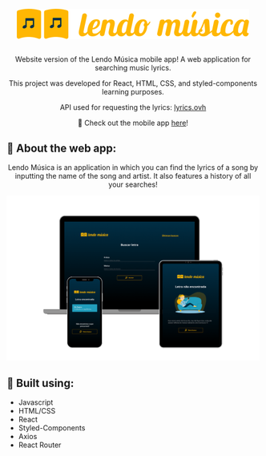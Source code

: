 <p align="center">
  <img alt="Logo" src="/src/assets/logo1.svg">
</p>

## 

<p align="center">
  Website version of the Lendo Música mobile app! A web application for searching music lyrics.
  </p>
  <p align="center">
This project was developed for React, HTML, CSS, and styled-components learning purposes.
  </p>
  <p align="center">
API used for requesting the lyrics: <a href="https://lyricsovh.docs.apiary.io/#">lyrics.ovh</a>
</p>

<!-- Add deployed website app link -->

<p align="center">
   📱 Check out the mobile app <a href="https://github.com/olvrmei/song-lyrics-app">here</a>!
</p>

## 🎵 About the web app:

<p align="center">
  Lendo Música is an application in which you can find the lyrics of a song by inputting the name of the song and artist. It also features a history of all your searches!
</p>

<p align="center">
  <img alt="Demo" src="lendo_musica.png">
</p>

<!-- Add images -->

## 🔨 Built using:
- Javascript
- HTML/CSS
- React
- Styled-Components
- Axios
- React Router


